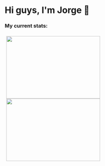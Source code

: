 <h1> Hi guys, I'm Jorge 👋</h1>

<h3> My current stats: <h3>

<div style="display: flex;
  flex-direction: column;margin: 5px;">
    <img style="height: 200; width:300px;" src="https://github-readme-stats.vercel.app/api?username=MoreiraJorge&theme=tokyonight&show_icons=true"> </img>
    <img style="height: 200; width:300px;" src="https://github-readme-stats.vercel.app/api/top-langs/?username=MoreiraJorge&hide=Makefile&layout=compact&theme=tokyonight"> </img>
</div>

<!--
**MoreiraJorge/MoreiraJorge** is a ✨ _special_ ✨ repository because its `README.md` (this file) appears on your GitHub profile.

Here are some ideas to get you started:

- 🔭 I’m currently working on ...
- 🌱 I’m currently learning ...
- 👯 I’m looking to collaborate on ...
- 🤔 I’m looking for help with ...
- 💬 Ask me about ...
- 📫 How to reach me: ...
- 😄 Pronouns: ...
- ⚡ Fun fact: ...
-->
